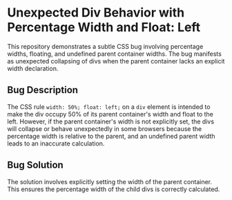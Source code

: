 # Unexpected Div Behavior with Percentage Width and Float: Left

This repository demonstrates a subtle CSS bug involving percentage widths, floating, and undefined parent container widths.  The bug manifests as unexpected collapsing of divs when the parent container lacks an explicit width declaration.

## Bug Description

The CSS rule `width: 50%; float: left;` on a `div` element is intended to make the div occupy 50% of its parent container's width and float to the left. However, if the parent container's width is not explicitly set, the divs will collapse or behave unexpectedly in some browsers because the percentage width is relative to the parent, and an undefined parent width leads to an inaccurate calculation.

## Bug Solution

The solution involves explicitly setting the width of the parent container. This ensures the percentage width of the child divs is correctly calculated.